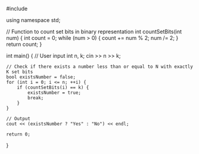 #include <iostream>

using namespace std;

// Function to count set bits in binary representation
int countSetBits(int num) {
    int count = 0;
    while (num > 0) {
        count += num % 2;
        num /= 2;
    }
    return count;
}

int main() {
    // User input
    int n, k;
    cin >> n >> k;

    // Check if there exists a number less than or equal to N with exactly K set bits
    bool existsNumber = false;
    for (int i = 0; i <= n; ++i) {
        if (countSetBits(i) == k) {
            existsNumber = true;
            break;
        }
    }

    // Output
    cout << (existsNumber ? "Yes" : "No") << endl;

    return 0;
}
